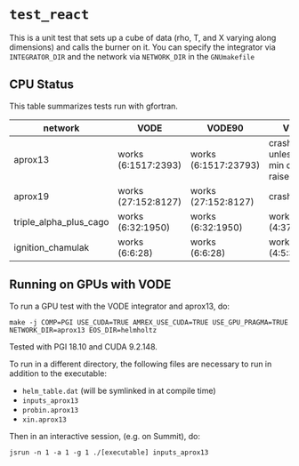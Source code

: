 # `test_react`

This is a unit test that sets up a cube of data (rho, T, and X varying
along dimensions) and calls the burner on it.  You can specify the integrator
via `INTEGRATOR_DIR` and the network via `NETWORK_DIR` in the `GNUmakefile`

## CPU Status

This table summarizes tests run with gfortran.


| network                | VODE                    | VODE90                  | VBDF                                 | BS                      | Rosenbrock    |
|------------------------|-------------------------|-------------------------|--------------------------------------|-------------------------|---------------|
| aprox13                | works<br>(6:1517:2393)  | works<br>(6:1517:23793) | crashes unless<br>min density raised | works<br>(126:858:4678) | crashes       |
| aprox19                | works<br>(27:152:8127)  | works<br>(27:152:8127)  | crashes                              | works<br>(72:297:2869)  | runs too long |
| triple_alpha_plus_cago | works<br>(6:32:1950)    | works<br>(6:32:1950)    | works<br>(4:37:1964)                 | works<br>(126:148:3044) | crashes       |
| ignition_chamulak      | works<br>(6:6:28)       | works<br>(6:6:28)       | works<br>(4:5:30)                    | works<br>(144:144:153)  | works (252:252:252) |


## Running on GPUs with VODE

To run a GPU test with the VODE integrator and aprox13, do:

```
make -j COMP=PGI USE_CUDA=TRUE AMREX_USE_CUDA=TRUE USE_GPU_PRAGMA=TRUE NETWORK_DIR=aprox13 EOS_DIR=helmholtz
```

Tested with PGI 18.10 and CUDA 9.2.148.

To run in a different directory, the following files are necessary to
run in addition to the executable:

- `helm_table.dat` (will be symlinked in at compile time)
- `inputs_aprox13`
- `probin.aprox13`
- `xin.aprox13`

Then in an interactive session, (e.g. on Summit), do:

```
jsrun -n 1 -a 1 -g 1 ./[executable] inputs_aprox13
```
